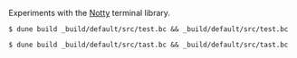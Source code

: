 Experiments with the [Notty] terminal library.

    $ dune build _build/default/src/test.bc && _build/default/src/test.bc

    $ dune build _build/default/src/tast.bc && _build/default/src/tast.bc

[Notty]: https://github.com/pqwy/notty
